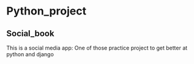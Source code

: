 # Python_project
## Social_book
This is a social media app: One of those practice project to get better at python and django
